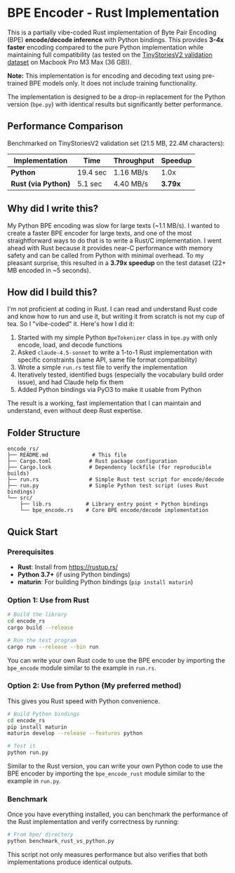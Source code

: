 # BPE Encoder - Rust Implementation

This is a partially vibe-coded Rust implementation of Byte Pair Encoding (BPE) **encode/decode inference** with Python bindings. This provides **3-4x faster** encoding compared to the pure Python implementation while maintaining full compatibility (as tested on the [TinyStoriesV2 validation dataset](https://huggingface.co/datasets/roneneldan/TinyStoriesV2/blob/main/TinyStoriesV2-GPT4-valid.txt) on Macbook Pro M3 Max (36 GB)).

**Note:** This implementation is for encoding and decoding text using pre-trained BPE models only. It does not include training functionality.

The implementation is designed to be a drop-in replacement for the Python version (`bpe.py`) with identical results but significantly better performance.

## Performance Comparison
Benchmarked on TinyStoriesV2 validation set (21.5 MB, 22.4M characters):

| Implementation | Time | Throughput | Speedup |
|----------------|------|------------|---------|
| **Python** | 19.4 sec | 1.16 MB/s | 1.0x |
| **Rust (via Python)** | 5.1 sec | 4.40 MB/s | **3.79x** |


## Why did I write this?

My Python BPE encoding was slow for large texts (~1.1 MB/s). I wanted to create a faster BPE encoder for large texts, and one of the most straightforward ways to do that is to write a Rust/C implementation. I went ahead with Rust because it provides near-C performance with memory safety and can be called from Python with minimal overhead. To my pleasant surprise, this resulted in a **3.79x speedup** on the test dataset (22+ MB encoded in ~5 seconds).

## How did I build this?

I'm not proficient at coding in Rust. I can read and understand Rust code and know how to run and use it, but writing it from scratch is not my cup of tea. So I "vibe-coded" it. Here's how I did it:   

1. Started with my simple Python `BpeTokenizer` class in `bpe.py` with only encode, load, and decode functions
2. Asked `claude-4.5-sonnet` to write a 1-to-1 Rust implementation with specific constraints (same API, same file format compatibility)
3. Wrote a simple `run.rs` test file to verify the implementation
4. Iteratively tested, identified bugs (especially the vocabulary build order issue), and had Claude help fix them
5. Added Python bindings via PyO3 to make it usable from Python

The result is a working, fast implementation that I can maintain and understand, even without deep Rust expertise.


## Folder Structure

```
encode_rs/
├── README.md              # This file
├── Cargo.toml            # Rust package configuration
├── Cargo.lock            # Dependency lockfile (for reproducible builds)
├── run.rs                # Simple Rust test script for encode/decode
├── run.py                # Simple Python test script (uses Rust bindings)
└── src/
    ├── lib.rs           # Library entry point + Python bindings
    └── bpe_encode.rs    # Core BPE encode/decode implementation
```

## Quick Start

### Prerequisites

- **Rust**: Install from https://rustup.rs/
- **Python 3.7+** (if using Python bindings)
- **maturin**: For building Python bindings (`pip install maturin`)

### Option 1: Use from Rust

```bash
# Build the library
cd encode_rs
cargo build --release

# Run the test program
cargo run --release --bin run
```
You can write your own Rust code to use the BPE encoder by importing the `bpe_encode` module similar to the example in `run.rs`.

### Option 2: Use from Python (My preferred method)

This gives you Rust speed with Python convenience.

```bash
# Build Python bindings
cd encode_rs
pip install maturin
maturin develop --release --features python

# Test it
python run.py
```
Similar to the Rust version, you can write your own Python code to use the BPE encoder by importing the `bpe_encode_rust` module similar to the example in `run.py`.

### Benchmark
Once you have everything installed, you can benchmark the performance of the Rust implementation and verify correctness by running:

```bash
# From bpe/ directory
python benchmark_rust_vs_python.py
```

This script not only measures performance but also verifies that both implementations produce identical outputs.
